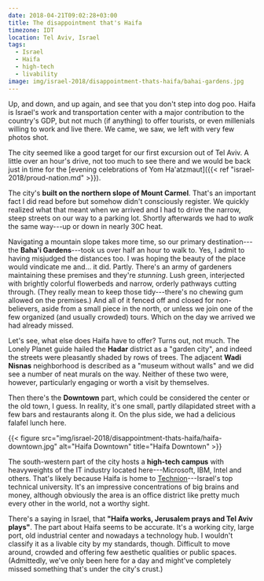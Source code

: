 ```yaml
---
date: 2018-04-21T09:02:28+03:00
title: The disappointment that's Haifa
timezone: IDT
location: Tel Aviv, Israel
tags:
  - Israel
  - Haifa
  - high-tech
  - livability
image: img/israel-2018/disappointment-thats-haifa/bahai-gardens.jpg
---
```


Up, and down, and up again, and see that you don't step into dog poo. Haifa is Israel's work and transportation center with a major contribution to the country's GDP, but not much (if anything) to offer tourists, or even millenials willing to work and live there. We came, we saw, we left with very few photos shot.

<!--more-->

The city seemed like a good target for our first excursion out of Tel Aviv. A little over an hour's drive, not too much to see there and we would be back just in time for the [evening celebrations of Yom Ha'atzmaut]({{< ref "israel-2018/proud-nation.md" >}}).

The city's **built on the northern slope of Mount Carmel**. That's an important fact I did read before but somehow didn't consciously register. We quickly realized what that meant when we arrived and I had to drive the narrow, steep streets on our way to a parking lot. Shortly afterwards we had to *walk* the same way---up or down in nearly 30C heat.

Navigating a mountain slope takes more time, so our primary destination---the **Baha'i Gardens**---took us over half an hour to walk to. Yes, I admit to having misjudged the distances too. I was hoping the beauty of the place would vindicate me and... it did. Partly. There's an army of gardeners maintaining these premises and they're *stunning*. Lush green, interjected with brightly colorful flowerbeds and narrow, orderly pathways cutting through. (They really mean to keep those tidy---there's no chewing gum allowed on the premises.) And all of it fenced off and closed for non-believers, aside from a small piece in the north, or unless we join one of the few organized (and usually crowded) tours. Which on the day we arrived we had already missed.

Let's see, what else does Haifa have to offer? Turns out, not much. The Lonely Planet guide hailed the **Hadar** district as a "garden city", and indeed the streets were pleasantly shaded by rows of trees. The adjacent **Wadi Nisnas** neighborhood is described as a "museum without walls" and we did see a number of neat murals on the way. Neither of these two were, however, particularly engaging or worth a visit by themselves.

Then there's the **Downtown** part, which could be considered the center or the old town, I guess. In reality, it's one small, partly dilapidated street with a few bars and restaurants along it. On the plus side, we had a delicious falafel lunch here.

{{< figure src="img/israel-2018/disappointment-thats-haifa/haifa-downtown.jpg" alt="Haifa Downtown" title="Haifa Downtown" >}}

The south-western part of the city hosts a **high-tech campus** with heavyweights of the IT industry located here---Microsoft, IBM, Intel and others. That's likely because Haifa is home to [Technion](https://www.technion.ac.il/en/home-2/)---Israel's top technical university. It's an impressive concentrations of big brains and money, although obviously the area is an office district like pretty much every other in the world, not a worthy sight.

There's a saying in Israel, that **"Haifa works, Jerusalem prays and Tel Aviv plays"**. The part about Haifa seems to be accurate. It's a working city, large port, old industrial center and nowadays a technology hub. I wouldn't classify it as a livable city by my standards, though. Difficult to move around, crowded and offering few aesthetic qualities or public spaces. (Admittedly, we've only been here for a day and might've completely missed something that's under the city's crust.)
